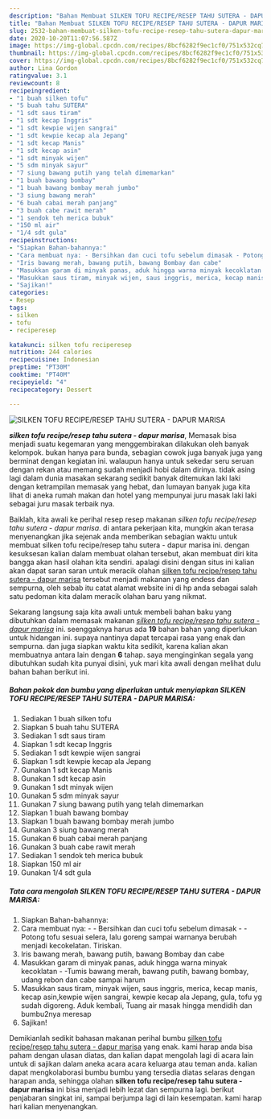 ```yaml
---
description: "Bahan Membuat SILKEN TOFU RECIPE/RESEP TAHU SUTERA - DAPUR MARISA, Enak Banget"
title: "Bahan Membuat SILKEN TOFU RECIPE/RESEP TAHU SUTERA - DAPUR MARISA, Enak Banget"
slug: 2532-bahan-membuat-silken-tofu-recipe-resep-tahu-sutera-dapur-marisa-enak-banget
date: 2020-10-20T11:07:56.587Z
image: https://img-global.cpcdn.com/recipes/8bcf6282f9ec1cf0/751x532cq70/silken-tofu-reciperesep-tahu-sutera-dapur-marisa-foto-resep-utama.jpg
thumbnail: https://img-global.cpcdn.com/recipes/8bcf6282f9ec1cf0/751x532cq70/silken-tofu-reciperesep-tahu-sutera-dapur-marisa-foto-resep-utama.jpg
cover: https://img-global.cpcdn.com/recipes/8bcf6282f9ec1cf0/751x532cq70/silken-tofu-reciperesep-tahu-sutera-dapur-marisa-foto-resep-utama.jpg
author: Lina Gordon
ratingvalue: 3.1
reviewcount: 8
recipeingredient:
- "1 buah silken tofu"
- "5 buah tahu SUTERA"
- "1 sdt saus tiram"
- "1 sdt kecap Inggris"
- "1 sdt kewpie wijen sangrai"
- "1 sdt kewpie kecap ala Jepang"
- "1 sdt kecap Manis"
- "1 sdt kecap asin"
- "1 sdt minyak wijen"
- "5 sdm minyak sayur"
- "7 siung bawang putih yang telah dimemarkan"
- "1 buah bawang bombay"
- "1 buah bawang bombay merah jumbo"
- "3 siung bawang merah"
- "6 buah cabai merah panjang"
- "3 buah cabe rawit merah"
- "1 sendok teh merica bubuk"
- "150 ml air"
- "1/4 sdt gula"
recipeinstructions:
- "Siapkan Bahan-bahannya:"
- "Cara membuat nya: - Bersihkan dan cuci tofu sebelum dimasak - Potong tofu sesuai selera, lalu goreng sampai warnanya berubah menjadi kecokelatan. Tiriskan."
- "Iris bawang merah, bawang putih, bawang Bombay dan cabe"
- "Masukkan garam di minyak panas, aduk hingga warna minyak kecoklatan -Tumis bawang merah, bawang putih, bawang bombay, udang rebon dan cabe sampai harum"
- "Masukkan saus tiram, minyak wijen, saus inggris, merica, kecap manis, kecap asin,kewpie wijen sangrai, kewpie kecap ala Jepang, gula, tofu yg sudah digoreng. Aduk kembali, Tuang air masak hingga mendidih dan bumbu2nya meresap"
- "Sajikan!"
categories:
- Resep
tags:
- silken
- tofu
- reciperesep

katakunci: silken tofu reciperesep 
nutrition: 244 calories
recipecuisine: Indonesian
preptime: "PT30M"
cooktime: "PT40M"
recipeyield: "4"
recipecategory: Dessert

---
```



![SILKEN TOFU RECIPE/RESEP TAHU SUTERA - DAPUR MARISA](https://img-global.cpcdn.com/recipes/8bcf6282f9ec1cf0/751x532cq70/silken-tofu-reciperesep-tahu-sutera-dapur-marisa-foto-resep-utama.jpg)

<b><i>silken tofu recipe/resep tahu sutera - dapur marisa</i></b>, Memasak bisa menjadi suatu kegemaran yang menggembirakan dilakukan oleh banyak kelompok. bukan hanya para bunda, sebagian cowok juga banyak juga yang berminat dengan kegiatan ini. walaupun hanya untuk sekedar seru seruan dengan rekan atau memang sudah menjadi hobi dalam dirinya. tidak asing lagi dalam dunia masakan sekarang sedikit banyak ditemukan laki laki dengan ketrampilan memasak yang hebat, dan lumayan banyak juga kita lihat di aneka rumah makan dan hotel yang mempunyai juru masak laki laki sebagai juru masak terbaik nya.



Baiklah, kita awali ke perihal resep resep makanan <i>silken tofu recipe/resep tahu sutera - dapur marisa</i>. di antara pekerjaan kita, mungkin akan terasa menyenangkan jika sejenak anda memberikan sebagian waktu untuk membuat silken tofu recipe/resep tahu sutera - dapur marisa ini. dengan kesuksesan kalian dalam membuat olahan tersebut, akan membuat diri kita bangga akan hasil olahan kita sendiri. apalagi disini dengan situs ini kalian akan dapat saran saran untuk meracik olahan <u>silken tofu recipe/resep tahu sutera - dapur marisa</u> tersebut menjadi makanan yang endess dan sempurna, oleh sebab itu catat alamat website ini di hp anda sebagai salah satu pedoman kita dalam meracik olahan baru yang nikmat.


Sekarang langsung saja kita awali untuk membeli bahan baku yang dibutuhkan dalam memasak makanan <u><i>silken tofu recipe/resep tahu sutera - dapur marisa</i></u> ini. seenggaknya harus ada <b>19</b> bahan bahan yang diperlukan untuk hidangan ini. supaya nantinya dapat tercapai rasa yang enak dan sempurna. dan juga siapkan waktu kita sedikit, karena kalian akan membuatnya antara lain dengan <b>6</b> tahap. saya menginginkan segala yang dibutuhkan sudah kita punyai disini, yuk mari kita awali dengan melihat dulu bahan bahan berikut ini.

<!--inarticleads1-->

##### Bahan pokok dan bumbu yang diperlukan untuk menyiapkan SILKEN TOFU RECIPE/RESEP TAHU SUTERA - DAPUR MARISA:

1. Sediakan 1 buah silken tofu
1. Siapkan 5 buah tahu SUTERA
1. Sediakan 1 sdt saus tiram
1. Siapkan 1 sdt kecap Inggris
1. Sediakan 1 sdt kewpie wijen sangrai
1. Siapkan 1 sdt kewpie kecap ala Jepang
1. Gunakan 1 sdt kecap Manis
1. Gunakan 1 sdt kecap asin
1. Gunakan 1 sdt minyak wijen
1. Gunakan 5 sdm minyak sayur
1. Gunakan 7 siung bawang putih yang telah dimemarkan
1. Siapkan 1 buah bawang bombay
1. Siapkan 1 buah bawang bombay merah jumbo
1. Gunakan 3 siung bawang merah
1. Gunakan 6 buah cabai merah panjang
1. Gunakan 3 buah cabe rawit merah
1. Sediakan 1 sendok teh merica bubuk
1. Siapkan 150 ml air
1. Gunakan 1/4 sdt gula




<!--inarticleads2-->

##### Tata cara mengolah SILKEN TOFU RECIPE/RESEP TAHU SUTERA - DAPUR MARISA:

1. Siapkan Bahan-bahannya:
1. Cara membuat nya: - - Bersihkan dan cuci tofu sebelum dimasak - - Potong tofu sesuai selera, lalu goreng sampai warnanya berubah menjadi kecokelatan. Tiriskan.
1. Iris bawang merah, bawang putih, bawang Bombay dan cabe
1. Masukkan garam di minyak panas, aduk hingga warna minyak kecoklatan - -Tumis bawang merah, bawang putih, bawang bombay, udang rebon dan cabe sampai harum
1. Masukkan saus tiram, minyak wijen, saus inggris, merica, kecap manis, kecap asin,kewpie wijen sangrai, kewpie kecap ala Jepang, gula, tofu yg sudah digoreng. Aduk kembali, Tuang air masak hingga mendidih dan bumbu2nya meresap
1. Sajikan!




Demikianlah sedikit bahasan makanan perihal bumbu <u>silken tofu recipe/resep tahu sutera - dapur marisa</u> yang enak. kami harap anda bisa paham dengan ulasan diatas, dan kalian dapat mengolah lagi di acara lain untuk di sajikan dalam aneka acara acara keluarga atau teman anda. kalian dapat mengkolaborasi bumbu bumbu yang tersedia diatas selaras dengan harapan anda, sehingga olahan <b>silken tofu recipe/resep tahu sutera - dapur marisa</b> ini bisa menjadi lebih lezat dan sempurna lagi. berikut penjabaran singkat ini, sampai berjumpa lagi di lain kesempatan. kami harap hari kalian menyenangkan.
